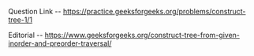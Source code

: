 Question Link -- https://practice.geeksforgeeks.org/problems/construct-tree-1/1

Editorial -- https://www.geeksforgeeks.org/construct-tree-from-given-inorder-and-preorder-traversal/
